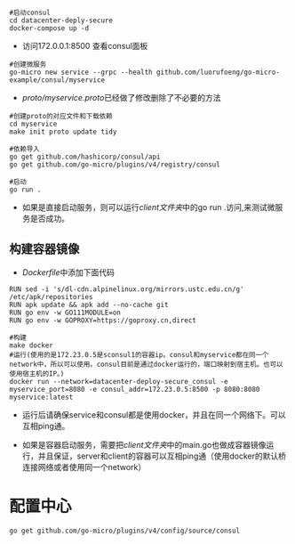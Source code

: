 
```shell
#启动consul
cd datacenter-deply-secure
docker-compose up -d
```
- 访问172.0.0.1:8500 查看consul面板

```
#创建微服务
go-micro new service --grpc --health github.com/luorufoeng/go-micro-example/consul/myservice
```

- *proto/myservice.proto*已经做了修改删除了不必要的方法

```shell
#创建proto的对应文件和下载依赖
cd myservice
make init proto update tidy

#依赖导入
go get github.com/hashicorp/consul/api
go get github.com/go-micro/plugins/v4/registry/consul

#启动 
go run .
```
- 如果是直接启动服务，则可以运行*client文件夹*中的go run .访问,来测试微服务是否成功。


## 构建容器镜像

- *Dockerfile*中添加下面代码
```
RUN sed -i 's/dl-cdn.alpinelinux.org/mirrors.ustc.edu.cn/g' /etc/apk/repositories
RUN apk update && apk add --no-cache git
RUN go env -w GO111MODULE=on
RUN go env -w GOPROXY=https://goproxy.cn,direct
```

```shell
#构建
make docker
#运行(使用的是172.23.0.5是sconsul1的容器ip。consul和myservice都在同一个network中，所以可以使用。consul目前是通过docker运行的，端口映射到宿主机。也可以使用宿主机的IP。)
docker run --network=datacenter-deploy-secure_consul -e myservice_port=8080 -e consul_addr=172.23.0.5:8500 -p 8080:8080 myservice:latest
```

- 运行后请确保service和consul都是使用docker，并且在同一个网络下。可以互相ping通。

- 如果是容器启动服务，需要把*client文件夹*中的main.go也做成容器镜像运行，并且保证，server和client的容器可以互相ping通（使用docker的默认桥连接网络或者使用同一个network）


# 配置中心

```shell 
go get github.com/go-micro/plugins/v4/config/source/consul
```